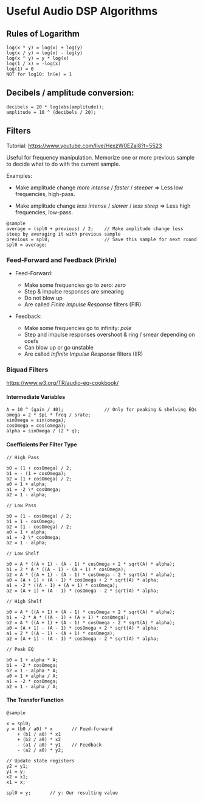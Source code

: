 # Useful Audio DSP Algorithms

## Rules of Logarithm

```
log(x * y) = log(x) + log(y)
log(x / y) = log(x) - log(y)
log(x ^ y) = y * log(x)
log(1 / x) = -log(x)
log(1) = 0
NOT for log10: ln(e) = 1
```

## Decibels / amplitude conversion:

```eel
decibels = 20 * log(abs(amplitude));
amplitude = 10 ^ (decibels / 20);
```

## Filters

Tutorial: https://www.youtube.com/live/HexzW0EZal8?t=5523

Useful for frequency manipulation. Memorize one or more previous sample to decide what to do with the current sample.

Examples:

-   Make amplitude change _more intense_ / _faster_ / _steeper_ => Less low frequencies, high-pass.

-   Make amplitude change _less intense_ / _slower_ / _less steep_ => Less high frequencies, low-pass.

```eel
@sample
average = (spl0 + previous) / 2;    // Make amplitude change less steep by averaging it with previous sample
previous = spl0;                    // Save this sample for next round
spl0 = average;
```

### Feed-Forward and Feedback (Pirkle)

-   Feed-Forward:

    -   Make some frequencies go to zero: _zero_
    -   Step & impulse responses are smearing
    -   Do not blow up
    -   Are called _Finite Impulse Response_ filters (FIR)

-   Feedback:
    -   Make some frequencies go to infinity: _pole_
    -   Step and impulse responses overshoot & ring / smear depending on coefs
    -   Can blow up or go unstable
    -   Are called _Infinite Impulse Response_ filters (IIR)

### Biquad Filters

https://www.w3.org/TR/audio-eq-cookbook/

#### Intermediate Variables

```eel
A = 10 ^ (gain / 40);               // Only for peaking & shelving EQs
omega = 2 * $pi * freq / srate;
sinOmega = sin(omega);
cosOmega = cos(omega);
alpha = sinOmega / (2 * q);
```

#### Coefficients Per Filter Type

```eel
// High Pass

b0 = (1 + cosOmega) / 2;
b1 = - (1 + cosOmega);
b2 = (1 + cosOmega) / 2;
a0 = 1 + alpha;
a1 = -2 \* cosOmega;
a2 = 1 - alpha;

// Low Pass

b0 = (1 - cosOmega) / 2;
b1 = 1 - cosOmega;
b2 = (1 - cosOmega) / 2;
a0 = 1 + alpha;
a1 = -2 \* cosOmega;
a2 = 1 - alpha;

// Low Shelf

b0 = A * ((A + 1) - (A - 1) * cosOmega + 2 * sqrt(A) * alpha);
b1 = 2 * A * ((A - 1) - (A + 1) * cosOmega);
b2 = A * ((A + 1) - (A - 1) * cosOmega - 2 * sqrt(A) * alpha);
a0 = (A + 1) + (A - 1) * cosOmega + 2 * sqrt(A) * alpha;
a1 = -2 * ((A - 1) + (A + 1) * cosOmega);
a2 = (A + 1) + (A - 1) * cosOmega - 2 * sqrt(A) * alpha;

// High Shelf

b0 = A * ((A + 1) + (A - 1) * cosOmega + 2 * sqrt(A) * alpha);
b1 = -2 * A * ((A - 1) + (A + 1) * cosOmega);
b2 = A * ((A + 1) + (A - 1) * cosOmega - 2 * sqrt(A) * alpha);
a0 = (A + 1) - (A - 1) * cosOmega + 2 * sqrt(A) * alpha;
a1 = 2 * ((A - 1) - (A + 1) * cosOmega);
a2 = (A + 1) - (A - 1) * cosOmega - 2 * sqrt(A) * alpha;

// Peak EQ

b0 = 1 + alpha * A;
b1 = -2 * cosOmega;
b2 = 1 - alpha * A;
a0 = 1 + alpha / A;
a1 = -2 * cosOmega;
a2 = 1 - alpha / A;
```

#### The Transfer Function

```eel
@sample

x = spl0;
y = (b0 / a0) * x       // Feed-forward
    + (b1 / a0) * x1
    + (b2 / a0) * x2
    - (a1 / a0) * y1    // Feedback
    - (a2 / a0) * y2;

// Update state registers
y2 = y1;
y1 = y;
x2 = x1;
x1 = x;

spl0 = y;       // y: Our resulting value
```
